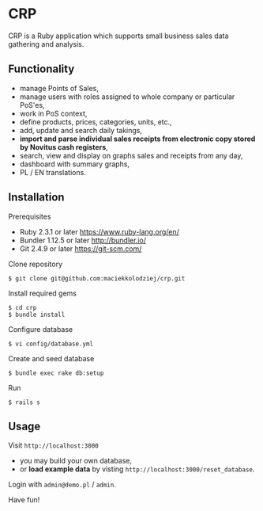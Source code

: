 # CRP
CRP is a Ruby application which supports small business 
sales data gathering and analysis.

## Functionality
* manage Points of Sales,
* manage users with roles assigned to whole company or particular PoS'es,
* work in PoS context,
* define products, prices, categories, units, etc.,
* add, update and search daily takings,
* **import and parse individual sales receipts from 
electronic copy stored by Novitus cash registers**,
* search, view and display on graphs sales and receipts 
from any day,
* dashboard with summary graphs,
* PL / EN translations.

## Installation
Prerequisites
* Ruby 2.3.1 or later https://www.ruby-lang.org/en/
* Bundler 1.12.5 or later http://bundler.io/
* Git 2.4.9 or later https://git-scm.com/
  
Clone repository
```
$ git clone git@github.com:maciekkolodziej/crp.git
```

Install required gems
```
$ cd crp
$ bundle install
```

Configure database
```
$ vi config/database.yml
```

Create and seed database
```
$ bundle exec rake db:setup
```

Run
```
$ rails s
```

## Usage
Visit ```http://localhost:3000```

* you may build your own database,
* or **load example data** by visting ```http://localhost:3000/reset_database```.

Login with ```admin@demo.pl``` / ```admin```.

Have fun!
